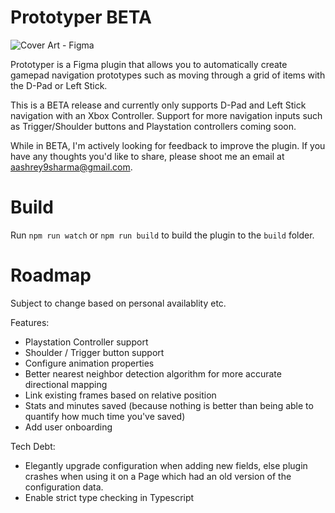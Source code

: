 # Prototyper BETA

![Cover Art - Figma](https://user-images.githubusercontent.com/6137765/133889456-00830879-b5a8-41de-b92f-1236169923c2.jpg)

Prototyper is a Figma plugin that allows you to automatically create gamepad navigation prototypes such as moving through a grid of items with the D-Pad or Left Stick.

This is a BETA release and currently only supports D-Pad and Left Stick navigation with an Xbox Controller. Support for more navigation inputs such as Trigger/Shoulder buttons and Playstation controllers coming soon.

While in BETA, I'm actively looking for feedback to improve the plugin. If you have any thoughts you'd like to share, please shoot me an email at aashrey9sharma@gmail.com.

# Build
Run `npm run watch` or `npm run build` to build the plugin to the `build` folder.

# Roadmap

Subject to change based on personal availablity etc.

Features:
* Playstation Controller support
* Shoulder / Trigger button support
* Configure animation properties
* Better nearest neighbor detection algorithm for more accurate directional mapping
* Link existing frames based on relative position
* Stats and minutes saved (because nothing is better than being able to quantify how much time you've saved)
* Add user onboarding

Tech Debt:
* Elegantly upgrade configuration when adding new fields, else plugin crashes when using it on a Page which had an old version of the configuration data.
* Enable strict type checking in Typescript
